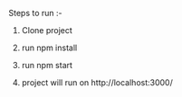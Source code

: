 Steps to run :-

1. Clone project

2. run npm install

3. run npm start

4. project will run on http://localhost:3000/